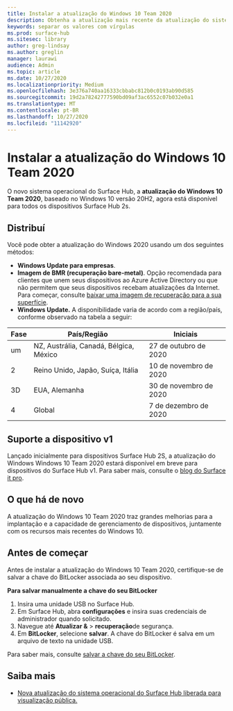 ```yaml
---
title: Instalar a atualização do Windows 10 Team 2020
description: Obtenha a atualização mais recente da atualização do sistema operacional do Surface Hub, Windows 10 Team 2020.
keywords: separar os valores com vírgulas
ms.prod: surface-hub
ms.sitesec: library
author: greg-lindsay
ms.author: greglin
manager: laurawi
audience: Admin
ms.topic: article
ms.date: 10/27/2020
ms.localizationpriority: Medium
ms.openlocfilehash: 3e376a740aa16333cbbabc812b0c0193ab90d585
ms.sourcegitcommit: 19d2a78242777590bd09af3ac6552c07b032e0a1
ms.translationtype: MT
ms.contentlocale: pt-BR
ms.lasthandoff: 10/27/2020
ms.locfileid: "11142920"
---
```

# Instalar a atualização do Windows 10 Team 2020 

O novo sistema operacional do Surface Hub, a **atualização do Windows 10 Team 2020**, baseado no Windows 10 versão 20H2, agora está disponível para todos os dispositivos Surface Hub 2s.  

## Distribuí

Você pode obter a atualização do Windows 2020 usando um dos seguintes métodos:

- **Windows Update para empresas**.
- **Imagem de BMR (recuperação bare-metal)**. Opção recomendada para clientes que unem seus dispositivos ao Azure Active Directory ou que não permitem que seus dispositivos recebam atualizações da Internet. Para começar, consulte [baixar uma imagem de recuperação para a sua superfície](https://support.microsoft.com/surfacerecoveryimage).
- **Windows Update.** A disponibilidade varia de acordo com a região/país, conforme observado na tabela a seguir:

| Fase | País/Região                         | Iniciais          |
| ----- | -------------------------------------- | ----------------- |
| um     | NZ, Austrália, Canadá, Bélgica, México | 27 de outubro de 2020  |
| 2     | Reino Unido, Japão, Suíça, Itália          | 10 de novembro de 2020 |
| 3D     | EUA, Alemanha                            | 30 de novembro de 2020 |
| 4     | Global                                 | 7 de dezembro de 2020  |


## Suporte a dispositivo v1 

Lançado inicialmente para dispositivos Surface Hub 2S, a atualização do Windows Windows 10 Team 2020 estará disponível em breve para dispositivos do Surface Hub v1. Para saber mais, consulte o [blog do Surface it pro](https://techcommunity.microsoft.com/t5/surface-it-pro-blog/surface-hub-windows-10-team-2020-update-available-october-27/ba-p/1810739).
 
## O que há de novo

A atualização do Windows 10 Team 2020 traz grandes melhorias para a implantação e a capacidade de gerenciamento de dispositivos, juntamente com os recursos mais recentes do Windows 10. 
 
## Antes de começar

Antes de instalar a atualização do Windows 10 Team 2020, certifique-se de salvar a chave do BitLocker associada ao seu dispositivo.

**Para salvar manualmente a chave do seu BitLocker**

1. Insira uma unidade USB no Surface Hub.
2. Em Surface Hub, abra **configurações** e insira suas credenciais de administrador quando solicitado.
3. Navegue até **Atualizar &**  >  **recuperação**de segurança.
4. Em **BitLocker**, selecione **salvar**. A chave do BitLocker é salva em um arquivo de texto na unidade USB.

Para saber mais, consulte [salvar a chave do seu BitLocker](save-bitlocker-key-surface-hub.md).


## Saiba mais


- [Nova atualização do sistema operacional do Surface Hub liberada para visualização pública.](https://techcommunity.microsoft.com/t5/surface-it-pro-blog/new-surface-hub-os-update-released-for-public-preview/ba-p/1534823)

